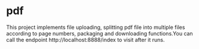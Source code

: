 # pdf 
This project implements file uploading, splitting pdf file into multiple files according to page numbers, packaging and downloading functions.You can call the endpoint http://localhost:8888/index to visit after it runs.
